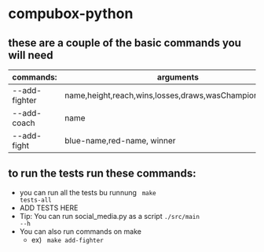 # compubox-python
## these are a couple of the basic commands you will need
|commands: | arguments|
| -| -|
|--add-fighter|name,height,reach,wins,losses,draws,wasChampion,coachID |
|--add-coach|name|
|--add-fight|blue-name,red-name, winner|

## to run the tests run these commands:
- you can run all the tests bu runnung <code> make tests-all</code>
- ADD TESTS HERE
- Tip: You can run social_media.py as a script <code>./src/main --h</code>
- You can also run commands on make 
  - ex) <code> make add-fighter </code>
